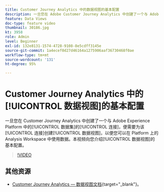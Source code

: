 ```yaml
---
title: Customer Journey Analytics 中的数据视图的基本配置
description: 一旦您在 Adobe Customer Journey Analytics 中创建了一个与 Adobe Experience Platform 中的数据集的连接，便需要为该连接创建数据视图，以便您可以在 Platform 上的 Analysis Workspace 中使用数据。本视频向您介绍数据视图的基本配置。
feature: Data Views
doc-type: feature video
thumbnail: 30186.jpg
kt: 3958
role: Admin
level: Beginner
exl-id: 132e8131-1574-4728-9108-8e5cdff3145e
source-git-commit: 1a4ecef0d27d46164a1275906aaf36730468f0ae
workflow-type: tm+mt
source-wordcount: '131'
ht-degree: 95%

---
```


# Customer Journey Analytics 中的[!UICONTROL 数据视图]的基本配置

一旦您在 Customer Journey Analytics 中创建了一个与 Adobe Experience Platform 中的[!UICONTROL 数据集]的[!UICONTROL 连接]，便需要为该[!UICONTROL 连接]创建[!UICONTROL 数据视图]，以便您可以在 Platform 上的 Analysis Workspace 中使用数据。本视频向您介绍[!UICONTROL 数据视图]的基本配置。

>[!VIDEO](https://video.tv.adobe.com/v/30186/?quality=12&enable10seconds=on&speedcontrol=on)

## 其他资源

* [Customer Journey Analytics — 数据视图文档](https://experienceleague.adobe.com/docs/analytics-platform/using/cja-dataviews/create-dataview.html){target="_blank"}。

